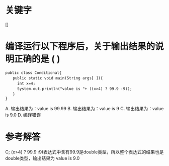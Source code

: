 # 关键字

[]

# 编译运行以下程序后，关于输出结果的说明正确的是 ( )

```
public class Conditional{
　　public static void main(String args[ ]){
　　	int x=4;
　　	System.out.println("value is "+ ((x>4) ? 99.9 :9));
　　}
}
```
A. 输出结果为：value is 99.99
B. 输出结果为：value is 9
C. 输出结果为：value is 9.0
D. 编译错误

# 参考解答

C;
(x>4) ? 99.9 :9)表达式中含有99.9是double类型，所以整个表达式的结果也是double类型，输出结果为 value is 9.0
